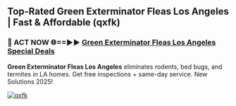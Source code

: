 ## Top-Rated Green Exterminator Fleas Los Angeles | Fast & Affordable (qxfk)

<h3>🐜 ACT NOW 🌐==►► <a href="https://tinyurl.com/2dysvsjj" rel="nofollow">Green Exterminator Fleas Los Angeles Special Deals</a></h3>

**Green Exterminator Fleas Los Angeles** eliminates rodents, bed bugs, and termites in LA homes. Get free inspections + same-day service. New Solutions 2025!

[![qxfk](https://i.imgur.com/JCYaghj.jpeg)](https://tinyurl.com/2dysvsjj)